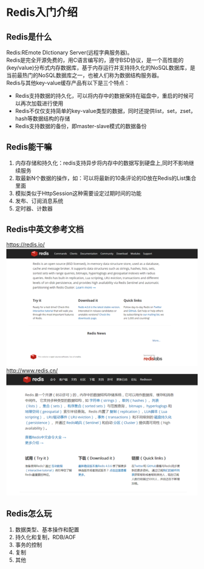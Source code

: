 # Redis入门介绍
## Redis是什么
Redis:REmote DIctionary Server(远程字典服务器)。</br>
Redis是完全开源免费的，用C语言编写的，遵守BSD协议，是一个高性能的(key/value)分布式内存数据库，基于内存运行并支持持久化的NoSQL数据库，是当前最热门的NoSQL数据库之一，也被人们称为数据结构服务器。</br>
Redis与其他key-value缓存产品有以下是三个特点：
- Redis支持数据的持久化，可以将内存中的数据保持在磁盘中，重启的时候可以再次加载进行使用
- Redis不仅仅支持简单的key-value类型的数据，同时还提供list，set，zset，hash等数据结构的存储
- Redis支持数据的备份，即master-slave模式的数据备份
## Redis能干嘛
1. 内存存储和持久化：redis支持异步将内存中的数据写到硬盘上,同时不影响继续服务
2. 取最新N个数据的操作，如：可以将最新的10条评论的ID放在Redis的List集合里面
3. 模拟类似于HttpSession这种需要设定过期时间的功能
4. 发布、订阅消息系统
5. 定时器、计数器
## Redis中英文参考文档
https://redis.io/</br>
![](/img/redis/redis-en-h.png)</br>
http://www.redis.cn/</br>
![](/img/redis/redis-ch-h.png)</br>
## Redis怎么玩
1. 数据类型、基本操作和配置
2. 持久化和复制，RDB/AOF
3. 事务的控制
4. 复制
5. 其他

